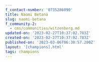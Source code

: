 ```yaml
---
f_contact-number: '0735286090'
title: Naomi Betana
slug: naomi-betana
f_community-2:
  - cms/communities/witzenberg.md
updated-on: '2023-02-27T10:37:02.783Z'
created-on: '2023-02-27T10:37:02.783Z'
published-on: '2023-03-06T06:38:57.200Z'
layout: '[champions].html'
tags: champions
---
```



